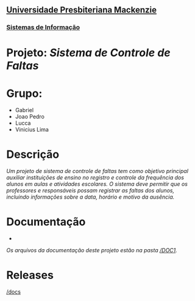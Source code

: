 <h2><a href= "https://www.mackenzie.br">Universidade Presbiteriana Mackenzie</a></h2>
<h3><a href= "https://www.mackenzie.br/graduacao/sao-paulo-higienopolis/sistemas-de-informacao">Sistemas de Informação</a></h3>



# Projeto: *Sistema de Controle de Faltas*

# Grupo: 
- Gabriel
- Joao Pedro
- Lucca
- Vinicius Lima

# Descrição

*Um projeto de sistema de controle de faltas tem como objetivo principal auxiliar instituições de ensino no registro e controle da frequência dos alunos em aulas e atividades escolares. O sistema deve permitir que os professores e responsáveis possam registrar as faltas dos alunos, incluindo informações sobre a data, horário e motivo da ausência.*

# Documentação

*

*Os arquivos da documentação deste projeto estão na pasta [/DOC1](/DOC1).*


# Releases

[/docs](/docs)


